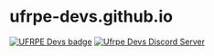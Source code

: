 # ufrpe-devs.github.io

[![UFRPE Devs badge](https://raw.githubusercontent.com/ufrpe-devs/comunidade/main/media/ufrpe-devs-badge.svg)](https://github.com/ufrpe-devs/comunidade)
[![Ufrpe Devs Discord Server](https://img.shields.io/discord/678334713919832100?logo=discord)](https://discord.gg/xeEaKKG)